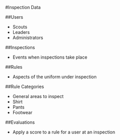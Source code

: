 #Inspection Data

##Users
 - Scouts
 - Leaders
 - Administrators

##Inspections
 - Events when inspections take place

##Rules
 - Aspects of the uniform under inspection

##Rule Categories
 - General areas to inspect
 - Shirt
 - Pants
 - Footwear

##Evaluations
 - Apply a score to a rule for a user at an inspection
